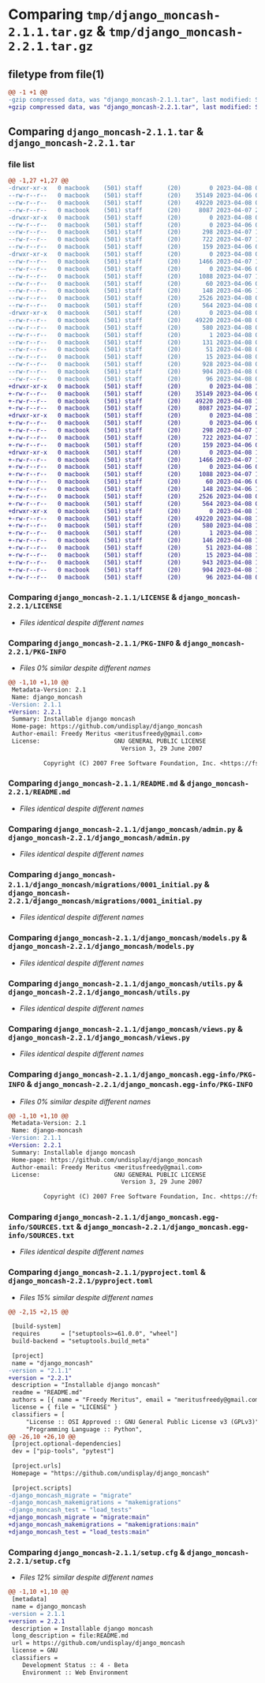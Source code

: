 # Comparing `tmp/django_moncash-2.1.1.tar.gz` & `tmp/django_moncash-2.2.1.tar.gz`

## filetype from file(1)

```diff
@@ -1 +1 @@
-gzip compressed data, was "django_moncash-2.1.1.tar", last modified: Sat Apr  8 04:02:35 2023, max compression
+gzip compressed data, was "django_moncash-2.2.1.tar", last modified: Sat Apr  8 13:41:00 2023, max compression
```

## Comparing `django_moncash-2.1.1.tar` & `django_moncash-2.2.1.tar`

### file list

```diff
@@ -1,27 +1,27 @@
-drwxr-xr-x   0 macbook    (501) staff       (20)        0 2023-04-08 04:02:35.710438 django_moncash-2.1.1/
--rw-r--r--   0 macbook    (501) staff       (20)    35149 2023-04-06 01:43:10.000000 django_moncash-2.1.1/LICENSE
--rw-r--r--   0 macbook    (501) staff       (20)    49220 2023-04-08 04:02:35.710716 django_moncash-2.1.1/PKG-INFO
--rw-r--r--   0 macbook    (501) staff       (20)     8087 2023-04-07 22:04:44.000000 django_moncash-2.1.1/README.md
-drwxr-xr-x   0 macbook    (501) staff       (20)        0 2023-04-08 04:02:35.703800 django_moncash-2.1.1/django_moncash/
--rw-r--r--   0 macbook    (501) staff       (20)        0 2023-04-06 01:44:10.000000 django_moncash-2.1.1/django_moncash/__init__.py
--rw-r--r--   0 macbook    (501) staff       (20)      298 2023-04-07 14:53:44.000000 django_moncash-2.1.1/django_moncash/_utils.py
--rw-r--r--   0 macbook    (501) staff       (20)      722 2023-04-07 15:50:36.000000 django_moncash-2.1.1/django_moncash/admin.py
--rw-r--r--   0 macbook    (501) staff       (20)      159 2023-04-06 01:44:10.000000 django_moncash-2.1.1/django_moncash/apps.py
-drwxr-xr-x   0 macbook    (501) staff       (20)        0 2023-04-08 04:02:35.710255 django_moncash-2.1.1/django_moncash/migrations/
--rw-r--r--   0 macbook    (501) staff       (20)     1466 2023-04-07 15:39:31.000000 django_moncash-2.1.1/django_moncash/migrations/0001_initial.py
--rw-r--r--   0 macbook    (501) staff       (20)        0 2023-04-06 01:44:10.000000 django_moncash-2.1.1/django_moncash/migrations/__init__.py
--rw-r--r--   0 macbook    (501) staff       (20)     1088 2023-04-07 15:37:08.000000 django_moncash-2.1.1/django_moncash/models.py
--rw-r--r--   0 macbook    (501) staff       (20)       60 2023-04-06 01:44:10.000000 django_moncash-2.1.1/django_moncash/tests.py
--rw-r--r--   0 macbook    (501) staff       (20)      148 2023-04-06 18:01:13.000000 django_moncash-2.1.1/django_moncash/urls.py
--rw-r--r--   0 macbook    (501) staff       (20)     2526 2023-04-08 04:00:18.000000 django_moncash-2.1.1/django_moncash/utils.py
--rw-r--r--   0 macbook    (501) staff       (20)      564 2023-04-08 03:20:24.000000 django_moncash-2.1.1/django_moncash/views.py
-drwxr-xr-x   0 macbook    (501) staff       (20)        0 2023-04-08 04:02:35.709657 django_moncash-2.1.1/django_moncash.egg-info/
--rw-r--r--   0 macbook    (501) staff       (20)    49220 2023-04-08 04:02:35.000000 django_moncash-2.1.1/django_moncash.egg-info/PKG-INFO
--rw-r--r--   0 macbook    (501) staff       (20)      580 2023-04-08 04:02:35.000000 django_moncash-2.1.1/django_moncash.egg-info/SOURCES.txt
--rw-r--r--   0 macbook    (501) staff       (20)        1 2023-04-08 04:02:35.000000 django_moncash-2.1.1/django_moncash.egg-info/dependency_links.txt
--rw-r--r--   0 macbook    (501) staff       (20)      131 2023-04-08 04:02:35.000000 django_moncash-2.1.1/django_moncash.egg-info/entry_points.txt
--rw-r--r--   0 macbook    (501) staff       (20)       51 2023-04-08 04:02:35.000000 django_moncash-2.1.1/django_moncash.egg-info/requires.txt
--rw-r--r--   0 macbook    (501) staff       (20)       15 2023-04-08 04:02:35.000000 django_moncash-2.1.1/django_moncash.egg-info/top_level.txt
--rw-r--r--   0 macbook    (501) staff       (20)      928 2023-04-08 04:01:45.000000 django_moncash-2.1.1/pyproject.toml
--rw-r--r--   0 macbook    (501) staff       (20)      904 2023-04-08 04:02:35.711218 django_moncash-2.1.1/setup.cfg
--rw-r--r--   0 macbook    (501) staff       (20)       96 2023-04-08 01:26:12.000000 django_moncash-2.1.1/setup.py
+drwxr-xr-x   0 macbook    (501) staff       (20)        0 2023-04-08 13:41:00.684095 django_moncash-2.2.1/
+-rw-r--r--   0 macbook    (501) staff       (20)    35149 2023-04-06 01:43:10.000000 django_moncash-2.2.1/LICENSE
+-rw-r--r--   0 macbook    (501) staff       (20)    49220 2023-04-08 13:41:00.684318 django_moncash-2.2.1/PKG-INFO
+-rw-r--r--   0 macbook    (501) staff       (20)     8087 2023-04-07 22:04:44.000000 django_moncash-2.2.1/README.md
+drwxr-xr-x   0 macbook    (501) staff       (20)        0 2023-04-08 13:41:00.681757 django_moncash-2.2.1/django_moncash/
+-rw-r--r--   0 macbook    (501) staff       (20)        0 2023-04-06 01:44:10.000000 django_moncash-2.2.1/django_moncash/__init__.py
+-rw-r--r--   0 macbook    (501) staff       (20)      298 2023-04-07 14:53:44.000000 django_moncash-2.2.1/django_moncash/_utils.py
+-rw-r--r--   0 macbook    (501) staff       (20)      722 2023-04-07 15:50:36.000000 django_moncash-2.2.1/django_moncash/admin.py
+-rw-r--r--   0 macbook    (501) staff       (20)      159 2023-04-06 01:44:10.000000 django_moncash-2.2.1/django_moncash/apps.py
+drwxr-xr-x   0 macbook    (501) staff       (20)        0 2023-04-08 13:41:00.683926 django_moncash-2.2.1/django_moncash/migrations/
+-rw-r--r--   0 macbook    (501) staff       (20)     1466 2023-04-07 15:39:31.000000 django_moncash-2.2.1/django_moncash/migrations/0001_initial.py
+-rw-r--r--   0 macbook    (501) staff       (20)        0 2023-04-06 01:44:10.000000 django_moncash-2.2.1/django_moncash/migrations/__init__.py
+-rw-r--r--   0 macbook    (501) staff       (20)     1088 2023-04-07 15:37:08.000000 django_moncash-2.2.1/django_moncash/models.py
+-rw-r--r--   0 macbook    (501) staff       (20)       60 2023-04-06 01:44:10.000000 django_moncash-2.2.1/django_moncash/tests.py
+-rw-r--r--   0 macbook    (501) staff       (20)      148 2023-04-06 18:01:13.000000 django_moncash-2.2.1/django_moncash/urls.py
+-rw-r--r--   0 macbook    (501) staff       (20)     2526 2023-04-08 04:00:18.000000 django_moncash-2.2.1/django_moncash/utils.py
+-rw-r--r--   0 macbook    (501) staff       (20)      564 2023-04-08 03:20:24.000000 django_moncash-2.2.1/django_moncash/views.py
+drwxr-xr-x   0 macbook    (501) staff       (20)        0 2023-04-08 13:41:00.683307 django_moncash-2.2.1/django_moncash.egg-info/
+-rw-r--r--   0 macbook    (501) staff       (20)    49220 2023-04-08 13:41:00.000000 django_moncash-2.2.1/django_moncash.egg-info/PKG-INFO
+-rw-r--r--   0 macbook    (501) staff       (20)      580 2023-04-08 13:41:00.000000 django_moncash-2.2.1/django_moncash.egg-info/SOURCES.txt
+-rw-r--r--   0 macbook    (501) staff       (20)        1 2023-04-08 13:41:00.000000 django_moncash-2.2.1/django_moncash.egg-info/dependency_links.txt
+-rw-r--r--   0 macbook    (501) staff       (20)      146 2023-04-08 13:41:00.000000 django_moncash-2.2.1/django_moncash.egg-info/entry_points.txt
+-rw-r--r--   0 macbook    (501) staff       (20)       51 2023-04-08 13:41:00.000000 django_moncash-2.2.1/django_moncash.egg-info/requires.txt
+-rw-r--r--   0 macbook    (501) staff       (20)       15 2023-04-08 13:41:00.000000 django_moncash-2.2.1/django_moncash.egg-info/top_level.txt
+-rw-r--r--   0 macbook    (501) staff       (20)      943 2023-04-08 13:40:35.000000 django_moncash-2.2.1/pyproject.toml
+-rw-r--r--   0 macbook    (501) staff       (20)      904 2023-04-08 13:41:00.684764 django_moncash-2.2.1/setup.cfg
+-rw-r--r--   0 macbook    (501) staff       (20)       96 2023-04-08 01:26:12.000000 django_moncash-2.2.1/setup.py
```

### Comparing `django_moncash-2.1.1/LICENSE` & `django_moncash-2.2.1/LICENSE`

 * *Files identical despite different names*

### Comparing `django_moncash-2.1.1/PKG-INFO` & `django_moncash-2.2.1/PKG-INFO`

 * *Files 0% similar despite different names*

```diff
@@ -1,10 +1,10 @@
 Metadata-Version: 2.1
 Name: django_moncash
-Version: 2.1.1
+Version: 2.2.1
 Summary: Installable django moncash
 Home-page: https://github.com/undisplay/django_moncash
 Author-email: Freedy Meritus <meritusfreedy@gmail.com>
 License:                     GNU GENERAL PUBLIC LICENSE
                                Version 3, 29 June 2007
         
          Copyright (C) 2007 Free Software Foundation, Inc. <https://fsf.org/>
```

### Comparing `django_moncash-2.1.1/README.md` & `django_moncash-2.2.1/README.md`

 * *Files identical despite different names*

### Comparing `django_moncash-2.1.1/django_moncash/admin.py` & `django_moncash-2.2.1/django_moncash/admin.py`

 * *Files identical despite different names*

### Comparing `django_moncash-2.1.1/django_moncash/migrations/0001_initial.py` & `django_moncash-2.2.1/django_moncash/migrations/0001_initial.py`

 * *Files identical despite different names*

### Comparing `django_moncash-2.1.1/django_moncash/models.py` & `django_moncash-2.2.1/django_moncash/models.py`

 * *Files identical despite different names*

### Comparing `django_moncash-2.1.1/django_moncash/utils.py` & `django_moncash-2.2.1/django_moncash/utils.py`

 * *Files identical despite different names*

### Comparing `django_moncash-2.1.1/django_moncash/views.py` & `django_moncash-2.2.1/django_moncash/views.py`

 * *Files identical despite different names*

### Comparing `django_moncash-2.1.1/django_moncash.egg-info/PKG-INFO` & `django_moncash-2.2.1/django_moncash.egg-info/PKG-INFO`

 * *Files 0% similar despite different names*

```diff
@@ -1,10 +1,10 @@
 Metadata-Version: 2.1
 Name: django-moncash
-Version: 2.1.1
+Version: 2.2.1
 Summary: Installable django moncash
 Home-page: https://github.com/undisplay/django_moncash
 Author-email: Freedy Meritus <meritusfreedy@gmail.com>
 License:                     GNU GENERAL PUBLIC LICENSE
                                Version 3, 29 June 2007
         
          Copyright (C) 2007 Free Software Foundation, Inc. <https://fsf.org/>
```

### Comparing `django_moncash-2.1.1/django_moncash.egg-info/SOURCES.txt` & `django_moncash-2.2.1/django_moncash.egg-info/SOURCES.txt`

 * *Files identical despite different names*

### Comparing `django_moncash-2.1.1/pyproject.toml` & `django_moncash-2.2.1/pyproject.toml`

 * *Files 15% similar despite different names*

```diff
@@ -2,15 +2,15 @@
 
 [build-system]
 requires      = ["setuptools>=61.0.0", "wheel"]
 build-backend = "setuptools.build_meta"
 
 [project]
 name = "django_moncash"
-version = "2.1.1"
+version = "2.2.1"
 description = "Installable django moncash"
 readme = "README.md"
 authors = [{ name = "Freedy Meritus", email = "meritusfreedy@gmail.com" }]
 license = { file = "LICENSE" }
 classifiers = [
     "License :: OSI Approved :: GNU General Public License v3 (GPLv3)",
     "Programming Language :: Python",
@@ -26,10 +26,10 @@
 [project.optional-dependencies]
 dev = ["pip-tools", "pytest"]
 
 [project.urls]
 Homepage = "https://github.com/undisplay/django_moncash"
 
 [project.scripts]
-django_moncash_migrate = "migrate"
-django_moncash_makemigrations = "makemigrations"
-django_moncash_test = "load_tests"
+django_moncash_migrate = "migrate:main"
+django_moncash_makemigrations = "makemigrations:main"
+django_moncash_test = "load_tests:main"
```

### Comparing `django_moncash-2.1.1/setup.cfg` & `django_moncash-2.2.1/setup.cfg`

 * *Files 12% similar despite different names*

```diff
@@ -1,10 +1,10 @@
 [metadata]
 name = django_moncash
-version = 2.1.1
+version = 2.2.1
 description = Installable django moncash
 long_description = file:README.md
 url = https://github.com/undisplay/django_moncash
 license = GNU
 classifiers = 
 	Development Status :: 4 - Beta
 	Environment :: Web Environment
```

